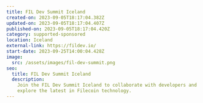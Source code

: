 ```yaml
---
title: FIL Dev Summit Iceland
created-on: 2023-09-05T18:17:04.382Z
updated-on: 2023-09-05T18:17:04.407Z
published-on: 2023-09-05T18:17:04.420Z
category: supported-sponsored
location: Iceland
external-link: https://fildev.io/
start-date: 2023-09-25T14:00:04.428Z
image:
  src: /assets/images/fil-dev-summit.png
seo:
  title: FIL Dev Summit Iceland
  description:
    Join the FIL Dev Summit Iceland to collaborate with developers and
    explore the latest in Filecoin technology.
---
```

